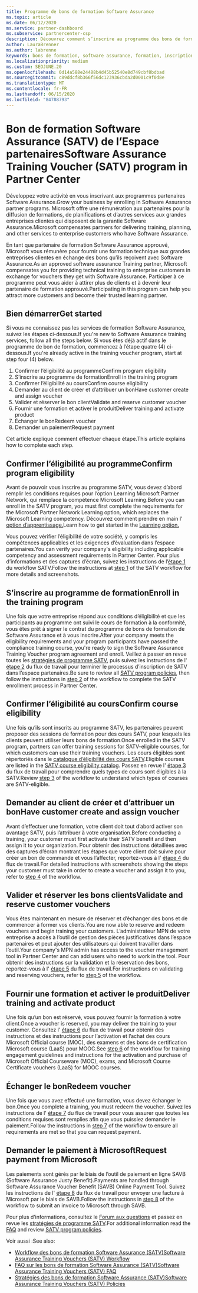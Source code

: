 ```yaml
---
title: Programme de bons de formation Software Assurance
ms.topic: article
ms.date: 06/12/2020
ms.service: partner-dashboard
ms.subservice: partnercenter-csp
description: Découvrez comment s’inscrire au programme des bons de formation Software Assurance pour vous permettre de compenser la formation et la planification aux entreprises.
author: LauraBrenner
ms.author: labrenne
keywords: bons de formation, software assurance, formation, inscription à SATV, SATV
ms.localizationpriority: medium
ms.custom: SEOJUNE.20
ms.openlocfilehash: 0d14a588e24488b4d45b52540e8d749cbf8bdbad
ms.sourcegitcommit: c89ddcf8b366f56dc123936cbda2d0001c9f0d8e
ms.translationtype: MT
ms.contentlocale: fr-FR
ms.lasthandoff: 06/15/2020
ms.locfileid: "84788793"
---
```

# <a name="software-assurance-training-voucher-satv-program-in-partner-center"></a><span data-ttu-id="c650e-104">Bon de formation Software Assurance (SATV) de l’Espace partenaires</span><span class="sxs-lookup"><span data-stu-id="c650e-104">Software Assurance Training Voucher (SATV) program in Partner Center</span></span>

<span data-ttu-id="c650e-105">Développez votre activité en vous inscrivant aux programmes partenaires Software Assurance.</span><span class="sxs-lookup"><span data-stu-id="c650e-105">Grow your business by enrolling in Software Assurance partner programs.</span></span> <span data-ttu-id="c650e-106">Microsoft offre une rémunération aux partenaires pour la diffusion de formations, de planifications et d’autres services aux grandes entreprises clientes qui disposent de la garantie Software Assurance.</span><span class="sxs-lookup"><span data-stu-id="c650e-106">Microsoft compensates partners for delivering training, planning, and other services to enterprise customers who have Software Assurance.</span></span>

<span data-ttu-id="c650e-107">En tant que partenaire de formation Software Assurance approuvé, Microsoft vous rémunère pour fournir une formation technique aux grandes entreprises clientes en échange des bons qu’ils reçoivent avec Software Assurance.</span><span class="sxs-lookup"><span data-stu-id="c650e-107">As an approved software assurance Training partner, Microsoft compensates you for providing technical training to enterprise customers in exchange for vouchers they get with Software Assurance.</span></span> <span data-ttu-id="c650e-108">Participer à ce programme peut vous aider à attirer plus de clients et à devenir leur partenaire de formation approuvé.</span><span class="sxs-lookup"><span data-stu-id="c650e-108">Participating in this program can help you attract more customers and become their trusted learning partner.</span></span>

## <a name="get-started"></a><span data-ttu-id="c650e-109">Bien démarrer</span><span class="sxs-lookup"><span data-stu-id="c650e-109">Get started</span></span>

<span data-ttu-id="c650e-110">Si vous ne connaissez pas les services de formation Software Assurance, suivez les étapes ci-dessous.</span><span class="sxs-lookup"><span data-stu-id="c650e-110">If you're new to Software Assurance training services, follow all the steps below.</span></span> <span data-ttu-id="c650e-111">Si vous êtes déjà actif dans le programme de bon de formation, commencez à l’étape quatre (4) ci-dessous.</span><span class="sxs-lookup"><span data-stu-id="c650e-111">If you're already active in the training voucher program, start at step four (4) below.</span></span> 

1. <span data-ttu-id="c650e-112">Confirmer l’éligibilité au programme</span><span class="sxs-lookup"><span data-stu-id="c650e-112">Confirm program eligibility</span></span>
2. <span data-ttu-id="c650e-113">S’inscrire au programme de formation</span><span class="sxs-lookup"><span data-stu-id="c650e-113">Enroll in the training program</span></span>
3. <span data-ttu-id="c650e-114">Confirmer l’éligibilité au cours</span><span class="sxs-lookup"><span data-stu-id="c650e-114">Confirm course eligibility</span></span>
4. <span data-ttu-id="c650e-115">Demander au client de créer et d’attribuer un bon</span><span class="sxs-lookup"><span data-stu-id="c650e-115">Have customer create and assign voucher</span></span>
5. <span data-ttu-id="c650e-116">Valider et réserver le bon client</span><span class="sxs-lookup"><span data-stu-id="c650e-116">Validate and reserve customer voucher</span></span>
6. <span data-ttu-id="c650e-117">Fournir une formation et activer le produit</span><span class="sxs-lookup"><span data-stu-id="c650e-117">Deliver training and activate product</span></span>
7. <span data-ttu-id="c650e-118">Échanger le bon</span><span class="sxs-lookup"><span data-stu-id="c650e-118">Redeem voucher</span></span>
8. <span data-ttu-id="c650e-119">Demander un paiement</span><span class="sxs-lookup"><span data-stu-id="c650e-119">Request payment</span></span>

<span data-ttu-id="c650e-120">Cet article explique comment effectuer chaque étape.</span><span class="sxs-lookup"><span data-stu-id="c650e-120">This article explains how to complete each step.</span></span>

## <a name="confirm-program-eligibility"></a><span data-ttu-id="c650e-121">Confirmer l’éligibilité au programme</span><span class="sxs-lookup"><span data-stu-id="c650e-121">Confirm program eligibility</span></span>

<span data-ttu-id="c650e-122">Avant de pouvoir vous inscrire au programme SATV, vous devez d’abord remplir les conditions requises pour l’option Learning Microsoft Partner Network, qui remplace la compétence Microsoft Learning.</span><span class="sxs-lookup"><span data-stu-id="c650e-122">Before you can enroll in the SATV program, you must first complete the requirements for the Microsoft Partner Network Learning option, which replaces the Microsoft Learning competency.</span></span> <span data-ttu-id="c650e-123">Découvrez comment prendre en main l' [option d’apprentissage.](https://partner.microsoft.com/membership/learning-partners)</span><span class="sxs-lookup"><span data-stu-id="c650e-123">Learn how to get started in the [Learning option.](https://partner.microsoft.com/membership/learning-partners)</span></span>

<span data-ttu-id="c650e-124">Vous pouvez vérifier l’éligibilité de votre société, y compris les compétences applicables et les exigences d’évaluation dans l’espace partenaires.</span><span class="sxs-lookup"><span data-stu-id="c650e-124">You can verify your company's eligibility including applicable competency and assessment requirements in Partner Center.</span></span> <span data-ttu-id="c650e-125">Pour plus d’informations et des captures d’écran, suivez les instructions de l’[étape 1](https://query.prod.cms.rt.microsoft.com/cms/api/am/binary/RE4s3bB) du workflow SATV.</span><span class="sxs-lookup"><span data-stu-id="c650e-125">Follow the instructions at [step 1](https://query.prod.cms.rt.microsoft.com/cms/api/am/binary/RE4s3bB) of the SATV workflow for more details and screenshots.</span></span>

## <a name="enroll-in-the-training-program"></a><span data-ttu-id="c650e-126">S’inscrire au programme de formation</span><span class="sxs-lookup"><span data-stu-id="c650e-126">Enroll in the training program</span></span>

<span data-ttu-id="c650e-127">Une fois que votre entreprise répond aux conditions d’éligibilité et que les participants au programme ont suivi le cours de formation à la conformité, vous êtes prêt à signer le contrat du programme de bons de formation de Software Assurance et à vous inscrire.</span><span class="sxs-lookup"><span data-stu-id="c650e-127">After your company meets the eligibility requirements and your program participants have passed the compliance training course, you're ready to sign the Software Assurance Training Voucher program agreement and enroll.</span></span> <span data-ttu-id="c650e-128">Veillez à passer en revue toutes les [stratégies de programme SATV](https://query.prod.cms.rt.microsoft.com/cms/api/am/binary/RE3koEP), puis suivez les instructions de l' [étape 2](https://query.prod.cms.rt.microsoft.com/cms/api/am/binary/RE4s3bB) du flux de travail pour terminer le processus d’inscription de SATV dans l’espace partenaires.</span><span class="sxs-lookup"><span data-stu-id="c650e-128">Be sure to review all [SATV program policies](https://query.prod.cms.rt.microsoft.com/cms/api/am/binary/RE3koEP), then follow the instructions in [step 2](https://query.prod.cms.rt.microsoft.com/cms/api/am/binary/RE4s3bB) of the workflow to complete the SATV enrollment process in Partner Center.</span></span>


## <a name="confirm-course-eligibility"></a><span data-ttu-id="c650e-129">Confirmer l’éligibilité au cours</span><span class="sxs-lookup"><span data-stu-id="c650e-129">Confirm course eligibility</span></span>
<span data-ttu-id="c650e-130">Une fois qu’ils sont inscrits au programme SATV, les partenaires peuvent proposer des sessions de formation pour des cours SATV, pour lesquels les clients peuvent utiliser leurs bons de formation.</span><span class="sxs-lookup"><span data-stu-id="c650e-130">Once enrolled in the SATV program, partners can offer training sessions for SATV-eligible courses, for which customers can use their training vouchers.</span></span> <span data-ttu-id="c650e-131">Les cours éligibles sont répertoriés dans le [catalogue d’éligibilité des cours SATV](https://savl-catalog.microsoft.com/).</span><span class="sxs-lookup"><span data-stu-id="c650e-131">Eligible courses are listed in the [SATV course eligibility catalog](https://savl-catalog.microsoft.com/).</span></span> <span data-ttu-id="c650e-132">Passez en revue l' [étape 3](https://query.prod.cms.rt.microsoft.com/cms/api/am/binary/RE4s3bB) du flux de travail pour comprendre quels types de cours sont éligibles à la SATV.</span><span class="sxs-lookup"><span data-stu-id="c650e-132">Review [step 3](https://query.prod.cms.rt.microsoft.com/cms/api/am/binary/RE4s3bB) of the workflow to understand which types of courses are SATV-eligible.</span></span>

## <a name="have-customer-create-and-assign-voucher"></a><span data-ttu-id="c650e-133">Demander au client de créer et d’attribuer un bon</span><span class="sxs-lookup"><span data-stu-id="c650e-133">Have customer create and assign voucher</span></span>

<span data-ttu-id="c650e-134">Avant d’effectuer une formation, votre client doit tout d’abord activer son avantage SATV, puis l’attribuer à votre organisation.</span><span class="sxs-lookup"><span data-stu-id="c650e-134">Before conducting a training, your customer must first activate their SATV benefit and then assign it to your organization.</span></span> <span data-ttu-id="c650e-135">Pour obtenir des instructions détaillées avec des captures d’écran montrant les étapes que votre client doit suivre pour créer un bon de commande et vous l’affecter, reportez-vous à l' [étape 4](https://query.prod.cms.rt.microsoft.com/cms/api/am/binary/RE4s3bB) du flux de travail.</span><span class="sxs-lookup"><span data-stu-id="c650e-135">For detailed instructions with screenshots showing the steps your customer must take in order to create a voucher and assign it to you, refer to [step 4](https://query.prod.cms.rt.microsoft.com/cms/api/am/binary/RE4s3bB) of the workflow.</span></span>

## <a name="validate-and-reserve-customer-vouchers"></a><span data-ttu-id="c650e-136">Valider et réserver les bons clients</span><span class="sxs-lookup"><span data-stu-id="c650e-136">Validate and reserve customer vouchers</span></span>

<span data-ttu-id="c650e-137">Vous êtes maintenant en mesure de réserver et d’échanger des bons et de commencer à former vos clients.</span><span class="sxs-lookup"><span data-stu-id="c650e-137">You are now able to reserve and redeem vouchers and begin training your customers.</span></span> <span data-ttu-id="c650e-138">L’administrateur MPN de votre entreprise a accès à l’outil de gestion des pièces justificatives dans l’espace partenaires et peut ajouter des utilisateurs qui doivent travailler dans l’outil.</span><span class="sxs-lookup"><span data-stu-id="c650e-138">Your company's MPN admin has access to the voucher management tool in Partner Center and can add users who need to work in the tool.</span></span> <span data-ttu-id="c650e-139">Pour obtenir des instructions sur la validation et la réservation des bons, reportez-vous à l' [étape 5](https://query.prod.cms.rt.microsoft.com/cms/api/am/binary/RE4s3bB) du flux de travail.</span><span class="sxs-lookup"><span data-stu-id="c650e-139">For instructions on validating and reserving vouchers, refer to [step 5](https://query.prod.cms.rt.microsoft.com/cms/api/am/binary/RE4s3bB) of the workflow.</span></span>

## <a name="deliver-training-and-activate-product"></a><span data-ttu-id="c650e-140">Fournir une formation et activer le produit</span><span class="sxs-lookup"><span data-stu-id="c650e-140">Deliver training and activate product</span></span>

<span data-ttu-id="c650e-141">Une fois qu’un bon est réservé, vous pouvez fournir la formation à votre client.</span><span class="sxs-lookup"><span data-stu-id="c650e-141">Once a voucher is reserved, you may deliver the training to your customer.</span></span> <span data-ttu-id="c650e-142">Consultez l' [étape 6](https://query.prod.cms.rt.microsoft.com/cms/api/am/binary/RE4s3bB) du flux de travail pour obtenir des instructions et des instructions pour l’activation et l’achat des cours Microsoft Official course (MOC), des examens et des bons de certification Microsoft course (LaaS) pour MOOC.</span><span class="sxs-lookup"><span data-stu-id="c650e-142">See [step 6](https://query.prod.cms.rt.microsoft.com/cms/api/am/binary/RE4s3bB) of the workflow for training engagement guidelines and instructions for the activation and purchase of Microsoft Official Courseware (MOC), exams, and Microsoft Course Certificate vouchers (LaaS) for MOOC courses.</span></span>

## <a name="redeem-voucher"></a><span data-ttu-id="c650e-143">Échanger le bon</span><span class="sxs-lookup"><span data-stu-id="c650e-143">Redeem voucher</span></span>

<span data-ttu-id="c650e-144">Une fois que vous avez effectué une formation, vous devez échanger le bon.</span><span class="sxs-lookup"><span data-stu-id="c650e-144">Once you complete a training, you must redeem the voucher.</span></span> <span data-ttu-id="c650e-145">Suivez les instructions de l' [étape 7](https://query.prod.cms.rt.microsoft.com/cms/api/am/binary/RE4s3bB) du flux de travail pour vous assurer que toutes les conditions requises sont remplies afin que vous puissiez demander le paiement.</span><span class="sxs-lookup"><span data-stu-id="c650e-145">Follow the instructions in [step 7](https://query.prod.cms.rt.microsoft.com/cms/api/am/binary/RE4s3bB) of the workflow to ensure all requirements are met so that you can request payment.</span></span> 


## <a name="request-payment-from-microsoft"></a><span data-ttu-id="c650e-146">Demander le paiement à Microsoft</span><span class="sxs-lookup"><span data-stu-id="c650e-146">Request payment from Microsoft</span></span>

<span data-ttu-id="c650e-147">Les paiements sont gérés par le biais de l’outil de paiement en ligne SAVB (Software Assurance Justy Benefit).</span><span class="sxs-lookup"><span data-stu-id="c650e-147">Payments are handled through Software Assurance Voucher Benefit (SAVB) Online Payment Tool.</span></span> <span data-ttu-id="c650e-148">Suivez les instructions de l' [étape 8](https://query.prod.cms.rt.microsoft.com/cms/api/am/binary/RE4s3bB) du flux de travail pour envoyer une facture à Microsoft par le biais de SAVB.</span><span class="sxs-lookup"><span data-stu-id="c650e-148">Follow the instructions in [step 8](https://query.prod.cms.rt.microsoft.com/cms/api/am/binary/RE4s3bB) of the workflow to submit an invoice to Microsoft through SAVB.</span></span> 

<span data-ttu-id="c650e-149">Pour plus d’informations, consultez le [Forum aux questions](https://query.prod.cms.rt.microsoft.com/cms/api/am/binary/RE3kz5o) et passez en revue les [stratégies de programme SATV](https://query.prod.cms.rt.microsoft.com/cms/api/am/binary/RE3koEP).</span><span class="sxs-lookup"><span data-stu-id="c650e-149">For additional information read the [FAQ](https://query.prod.cms.rt.microsoft.com/cms/api/am/binary/RE3kz5o) and review [SATV program policies](https://query.prod.cms.rt.microsoft.com/cms/api/am/binary/RE3koEP).</span></span>

<span data-ttu-id="c650e-150">Voir aussi :</span><span class="sxs-lookup"><span data-stu-id="c650e-150">See also:</span></span>

- [<span data-ttu-id="c650e-151">Workflow des bons de formation Software Assurance (SATV)</span><span class="sxs-lookup"><span data-stu-id="c650e-151">Software Assurance Training Vouchers (SATV) Workflow</span></span>](https://query.prod.cms.rt.microsoft.com/cms/api/am/binary/RE4s3bB)
- [<span data-ttu-id="c650e-152">FAQ sur les bons de formation Software Assurance (SATV)</span><span class="sxs-lookup"><span data-stu-id="c650e-152">Software Assurance Training Vouchers (SATV) FAQ</span></span>](https://query.prod.cms.rt.microsoft.com/cms/api/am/binary/RE3kz5o)
- [<span data-ttu-id="c650e-153">Stratégies des bons de formation Software Assurance (SATV)</span><span class="sxs-lookup"><span data-stu-id="c650e-153">Software Assurance Training Vouchers (SATV) Policies</span></span>](https://query.prod.cms.rt.microsoft.com/cms/api/am/binary/RE3koEP)
